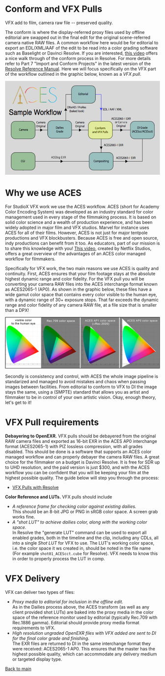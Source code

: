 # Conform and VFX Pulls

VFX add to film, camera raw file -- preserved quality. 

The conform is where the display-referred proxy files used by offline editorial are swapped out in the final edit for the original scene-referred camera native RAW files. A common workflow here would be for editorial to export an EDL/XML/AAF of the edit to be read into a color grading software such as Baselight or Davinci Resolve. If you are interested, [this video](https://www.youtube.com/watch?v=u9Rvm5xiuhk&list=PLsJrJgQkAdTnNB5sbmkRLZaZkcd63W8Nb&index=4) offers a nice walk through of the conform process in Resolve. For more details refer to Part 7 "Import and Conform Projects" in the latest version of the [Resolve Reference Manual](https://pomfort.com/store/livegradepro/subscription/). Here we will focus specifically on the VFX part of the workflow outlined in the graphic below, known as a *VFX pull*.

<p align="center">
<img src="img/pipeline.jpg">
</p>

# Why we use ACES

For StudioX VFX work we use the ACES workflow. ACES (short for Academy Color Encoding System) was developed as an industry standard for color management used in every stage of the filmmaking process. It is based on solid color science and a wealth of production experience, and has been widely adopted in major film and VFX studios. Marvel for instance uses ACES for all of their films. However, ACES is not just for major tentpole productions and VFX blockbusters. Because ACES is free and open source, indy productions can benefit from it too. As educators, part of our mission is to share this knowledge with you! [This video](https://www.youtube.com/watch?v=vdmFjFoE2YA&list=PLsJrJgQkAdTnNB5sbmkRLZaZkcd63W8Nb&index=8), created by Netflix Studios, offers a great overview of the advantages of an ACES color managed workflow for filmmakers. 

Specifically for VFX work, the two main reasons we use ACES is quality and continuity. First, ACES ensures that your film footage stays at the absolute highest dynamic range and color fidelity. For the VFX pull you will be converting your camera RAW files into the ACES interchange format known as ACES2065-1 (AP0). As shown in the graphic below, these files have a wide gamut color space that contains every color visible to the human eye, with a dynamic range of 30+ exposure stops. That far exceeds the dynamic range and color fidelity of any camera RAW file, at a file size that is smaller than a DPX! 

<p align="center">
<img src="img/gamuts.jpg">
</p>

Secondly is consistency and control, with ACES the whole image pipeline is standarized and managed to avoid mistakes and chaos when passing images between facilities. From editorial to conform to VFX to DI the image stays the same, using a (SMPTE) standard that allows you as artist and filmmaker to be in control of your own artistic vision. Okay, enough theory, let's get to it!

# <a name="require"></a>VFX Pull requirements

**Debayering to OpenEXR.** VFX pulls should be debayered from the original RAW camera files and exported as 16-bit EXR in the ACES AP0 interchange format (ACES2065-1) with PIZ lossless compression, with all grades disabled. This should be done is a software that supports an ACES color managed workflow and can properly debayer the camera RAW files. A great choice for the filmmaker on a budget is Davinci Resolve. It is free for SDR up to UHD resolution, and the paid version is just $300, and with the ACES workflow you can be confident that you will be keeping your film at the highest possible quality. The guide below will step you through the process:

 - [VFX Pulls with Resolve](ResolvePull.md)

**Color Reference and LUTs.** VFX pulls should include 
  - *A reference frame for checking color against existing dailies.* <br>This should be an 8-bit JPG or PNG in sRGB color space. A screen grab works fine.
  - *A "shot LUT" to achieve dailies color, along with the working color space.* <br>In Resolve the "generate LUT" command can be used to export all enabled grades, both in the timeline and the clip, including any CDLs, all into a single *Shot LUT* for VFX to use. The LUT's working color space, i.e. the color space it ws created in, should be noted in the file name (For example ````shot01_ACEScct.cube```` for Resolve). VFX needs to know this in order to properly process the LUT in comp.

# <a name="vfx-deliver"></a>VFX Delivery

VFX can deliver two types of files:
  - *Proxy media to editorial for inclusion in the offline edit.* <br>As in the Dailies process above, the ACES transform (as well as any client provided shot LUTs) are baked into the proxy media in the color space of the reference monitor used by editorial (typically Rec.709 with Rec.1886 gamma). Editorial should provide proxy media format requirements to VFX. 
  - *High resolution ungraded OpenEXR files with VFX added are sent to DI for the final color grade and finishing.* <br>The EXR files are returned to DI in the same interchange format they were received: ACES2065-1 AP0. This ensures that the master has the highest possible quality, which can accommodate any delivery medium or targeted display type. 



[Back to main](../StdX_ACES)
